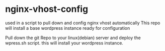 # nginx-vhost-config
used in a script to pull down and config nginx vhost automatically
This repo will install a base wordpress instance ready for configuration

Pull down the git Repo to your linux(debian) server and deploy the wpress.sh script. this will install your wordpress instance.
